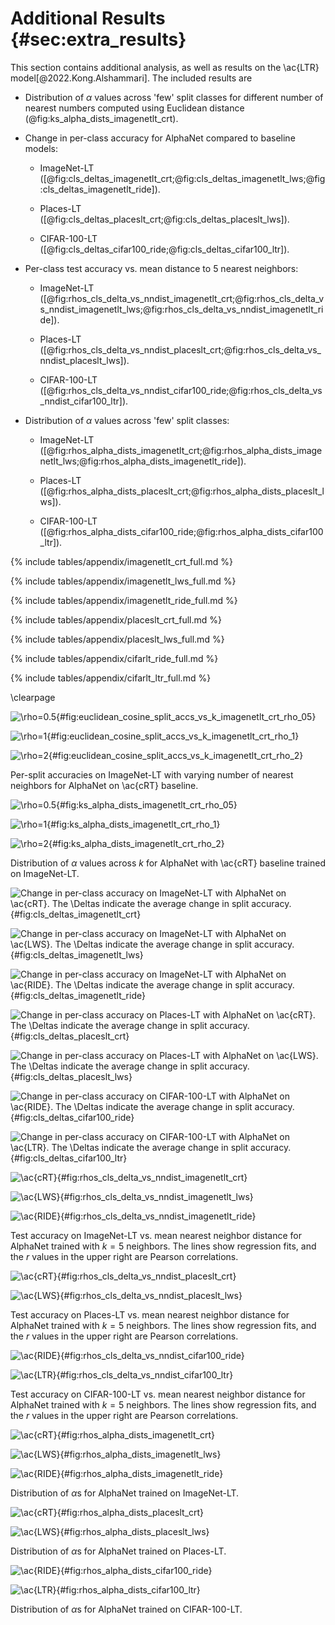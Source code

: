 # Additional Results {#sec:extra_results}

This section contains additional analysis, as well as results on the
\ac{LTR} model[@2022.Kong.Alshammari]. The included results are

* Distribution of $\alpha$ values across 'few' split classes for
  different number of nearest numbers computed using Euclidean
  distance (@fig:ks_alpha_dists_imagenetlt_crt).

* Change in per-class accuracy for AlphaNet compared to baseline models:

    * ImageNet-LT ([@fig:cls_deltas_imagenetlt_crt;@fig:cls_deltas_imagenetlt_lws;@fig:cls_deltas_imagenetlt_ride]).

    * Places-LT ([@fig:cls_deltas_placeslt_crt;@fig:cls_deltas_placeslt_lws]).

    * CIFAR-100-LT ([@fig:cls_deltas_cifar100_ride;@fig:cls_deltas_cifar100_ltr]).

* Per-class test accuracy vs. mean distance to 5 nearest neighbors:

    * ImageNet-LT ([@fig:rhos_cls_delta_vs_nndist_imagenetlt_crt;@fig:rhos_cls_delta_vs_nndist_imagenetlt_lws;@fig:rhos_cls_delta_vs_nndist_imagenetlt_ride]).

    * Places-LT ([@fig:rhos_cls_delta_vs_nndist_placeslt_crt;@fig:rhos_cls_delta_vs_nndist_placeslt_lws]).

    * CIFAR-100-LT ([@fig:rhos_cls_delta_vs_nndist_cifar100_ride;@fig:rhos_cls_delta_vs_nndist_cifar100_ltr]).

* Distribution of $\alpha$ values across 'few' split classes:

    * ImageNet-LT ([@fig:rhos_alpha_dists_imagenetlt_crt;@fig:rhos_alpha_dists_imagenetlt_lws;@fig:rhos_alpha_dists_imagenetlt_ride]).

    * Places-LT ([@fig:rhos_alpha_dists_placeslt_crt;@fig:rhos_alpha_dists_placeslt_lws]).

    * CIFAR-100-LT ([@fig:rhos_alpha_dists_cifar100_ride;@fig:rhos_alpha_dists_cifar100_ltr]).


{% include tables/appendix/imagenetlt_crt_full.md %}

{% include tables/appendix/imagenetlt_lws_full.md %}

{% include tables/appendix/imagenetlt_ride_full.md %}


{% include tables/appendix/placeslt_crt_full.md %}

{% include tables/appendix/placeslt_lws_full.md %}


{% include tables/appendix/cifarlt_ride_full.md %}

{% include tables/appendix/cifarlt_ltr_full.md %}


\clearpage


<div id="fig:euclidean_cosine_split_accs_vs_k_imagenetlt_crt">

![$\rho=0.5$](figures/appendix/euclidean_cosine_split_accs_vs_k_imagenetlt_crt_rho_05){#fig:euclidean_cosine_split_accs_vs_k_imagenetlt_crt_rho_05}

![$\rho=1$](figures/appendix/euclidean_cosine_split_accs_vs_k_imagenetlt_crt_rho_1){#fig:euclidean_cosine_split_accs_vs_k_imagenetlt_crt_rho_1}

![$\rho=2$](figures/appendix/euclidean_cosine_split_accs_vs_k_imagenetlt_crt_rho_2){#fig:euclidean_cosine_split_accs_vs_k_imagenetlt_crt_rho_2}

Per-split accuracies on ImageNet-LT with varying number of nearest neighbors for AlphaNet on \ac{cRT} baseline.

</div>


<div id="fig:ks_alpha_dists_imagenetlt_crt">

![$\rho=0.5$](figures/appendix/ks_alpha_dists_imagenetlt_crt_rho_05){#fig:ks_alpha_dists_imagenetlt_crt_rho_05}

![$\rho=1$](figures/appendix/ks_alpha_dists_imagenetlt_crt_rho_1){#fig:ks_alpha_dists_imagenetlt_crt_rho_1}

![$\rho=2$](figures/appendix/ks_alpha_dists_imagenetlt_crt_rho_2){#fig:ks_alpha_dists_imagenetlt_crt_rho_2}

Distribution of $\alpha$ values across $k$ for AlphaNet with \ac{cRT} baseline trained on ImageNet-LT.

</div>


![Change in per-class accuracy on ImageNet-LT with AlphaNet on \ac{cRT}. The $\Delta$s indicate the average change in split accuracy.](figures/appendix/cls_deltas_imagenetlt_crt){#fig:cls_deltas_imagenetlt_crt}

![Change in per-class accuracy on ImageNet-LT with AlphaNet on \ac{LWS}. The $\Delta$s indicate the average change in split accuracy.](figures/appendix/cls_deltas_imagenetlt_lws){#fig:cls_deltas_imagenetlt_lws}

![Change in per-class accuracy on ImageNet-LT with AlphaNet on \ac{RIDE}. The $\Delta$s indicate the average change in split accuracy.](figures/appendix/cls_deltas_imagenetlt_ride){#fig:cls_deltas_imagenetlt_ride}


![Change in per-class accuracy on Places-LT with AlphaNet on \ac{cRT}. The $\Delta$s indicate the average change in split accuracy.](figures/appendix/cls_deltas_placeslt_crt){#fig:cls_deltas_placeslt_crt}

![Change in per-class accuracy on Places-LT with AlphaNet on \ac{LWS}. The $\Delta$s indicate the average change in split accuracy.](figures/appendix/cls_deltas_placeslt_lws){#fig:cls_deltas_placeslt_lws}


![Change in per-class accuracy on CIFAR-100-LT with AlphaNet on \ac{RIDE}. The $\Delta$s indicate the average change in split accuracy.](figures/appendix/cls_deltas_cifar100_ride){#fig:cls_deltas_cifar100_ride}

![Change in per-class accuracy on CIFAR-100-LT with AlphaNet on \ac{LTR}. The $\Delta$s indicate the average change in split accuracy.](figures/appendix/cls_deltas_cifar100_ltr){#fig:cls_deltas_cifar100_ltr}


<div id="fig:rhos_cls_delta_vs_nndist_imagenetlt">

![\ac{cRT}](figures/appendix/rhos_cls_delta_vs_nndist_imagenetlt_crt){#fig:rhos_cls_delta_vs_nndist_imagenetlt_crt}

![\ac{LWS}](figures/appendix/rhos_cls_delta_vs_nndist_imagenetlt_lws){#fig:rhos_cls_delta_vs_nndist_imagenetlt_lws}

![\ac{RIDE}](figures/appendix/rhos_cls_delta_vs_nndist_imagenetlt_ride){#fig:rhos_cls_delta_vs_nndist_imagenetlt_ride}

Test accuracy on ImageNet-LT vs. mean nearest neighbor distance for AlphaNet trained with $k=5$ neighbors. The lines show regression fits, and the $r$ values in the upper right are Pearson correlations.

</div>


<div id="fig:rhos_cls_delta_vs_nndist_placeslt">

![\ac{cRT}](figures/appendix/rhos_cls_delta_vs_nndist_placeslt_crt){#fig:rhos_cls_delta_vs_nndist_placeslt_crt}

![\ac{LWS}](figures/appendix/rhos_cls_delta_vs_nndist_placeslt_lws){#fig:rhos_cls_delta_vs_nndist_placeslt_lws}

Test accuracy on Places-LT vs. mean nearest neighbor distance for AlphaNet trained with $k=5$ neighbors. The lines show regression fits, and the $r$ values in the upper right are Pearson correlations.

</div>


<div id="fig:rhos_cls_delta_vs_nndist_cifar100">

![\ac{RIDE}](figures/appendix/rhos_cls_delta_vs_nndist_cifar100_ride){#fig:rhos_cls_delta_vs_nndist_cifar100_ride}

![\ac{LTR}](figures/appendix/rhos_cls_delta_vs_nndist_cifar100_ltr){#fig:rhos_cls_delta_vs_nndist_cifar100_ltr}

Test accuracy on CIFAR-100-LT vs. mean nearest neighbor distance for AlphaNet trained with $k=5$ neighbors. The lines show regression fits, and the $r$ values in the upper right are Pearson correlations.

</div>


<div id="fig:rhos_alpha_dists_imagenetlt">

![\ac{cRT}](figures/appendix/rhos_alpha_dists_imagenetlt_crt){#fig:rhos_alpha_dists_imagenetlt_crt}

![\ac{LWS}](figures/appendix/rhos_alpha_dists_imagenetlt_lws){#fig:rhos_alpha_dists_imagenetlt_lws}

![\ac{RIDE}](figures/appendix/rhos_alpha_dists_imagenetlt_ride){#fig:rhos_alpha_dists_imagenetlt_ride}

Distribution of $\alpha$s for AlphaNet trained on ImageNet-LT.

</div>


<div id="fig:rhos_alpha_dists_placeslt">

![\ac{cRT}](figures/appendix/rhos_alpha_dists_placeslt_crt){#fig:rhos_alpha_dists_placeslt_crt}

![\ac{LWS}](figures/appendix/rhos_alpha_dists_placeslt_lws){#fig:rhos_alpha_dists_placeslt_lws}

Distribution of $\alpha$s for AlphaNet trained on Places-LT.

</div>


<div id="fig:rhos_alpha_dists_cifar100">

![\ac{RIDE}](figures/appendix/rhos_alpha_dists_cifar100_ride){#fig:rhos_alpha_dists_cifar100_ride}

![\ac{LTR}](figures/appendix/rhos_alpha_dists_cifar100_ltr){#fig:rhos_alpha_dists_cifar100_ltr}

Distribution of $\alpha$s for AlphaNet trained on CIFAR-100-LT.

</div>
